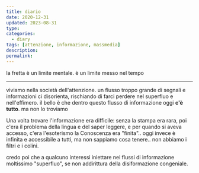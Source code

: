 ```yaml
---
title: diario
date: 2020-12-31
updated: 2023-08-31
type: 
categories:
  - diary
tags: [attenzione, informazione, massmedia]
description: 
permalink: 
---
```


la fretta è un limite mentale. è un limite messo nel tempo

---


viviamo nella società dell'attenzione.
un flusso troppo grande di segnali e informazioni ci disorienta, rischiando di farci perdere nel superfluo e nell'effimero.
il bello è che dentro questo flusso di informazione oggi **c'è tutto**. ma non lo troviamo

Una volta trovare l'informazione era difficile: senza la stampa era rara, poi c'era il problema della lingua e del saper leggere, e per quando si aveva accesso, c'era l'esoterismo
la Conoscenza era "finita".. oggi invece è infinita e accessibile a tutti, ma non sappiamo cosa tenere.. non abbiamo i filtri e i colini.

credo poi che a qualcuno interessi iniettare nei flussi di informazione moltissimo "superfluo", se non addirittura della disiformazione congeniale.

